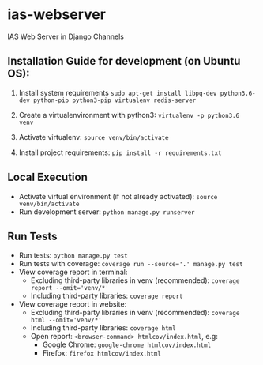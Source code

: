 # ias-webserver
IAS Web Server in Django Channels

## Installation Guide for development (on Ubuntu OS):

  1. Install system requirements `sudo apt-get install libpq-dev python3.6-dev python-pip python3-pip virtualenv redis-server`

  2. Create a virtualenvironment with python3: `virtualenv -p python3.6 venv`

  3. Activate virtualenv: `source venv/bin/activate`

  4. Install project requirements: `pip install -r requirements.txt`

## Local Execution
  * Activate virtual environment (if not already activated): `source venv/bin/activate`
  * Run development server: `python manage.py runserver`

## Run Tests
  * Run tests: `python manage.py test`
  * Run tests with coverage: `coverage run --source='.' manage.py test`
  * View coverage report in terminal:
    * Excluding third-party libraries in venv (recommended): `coverage report --omit='venv/*'`
    * Including third-party libraries: `coverage report`
  * View coverage report in website:
    * Excluding third-party libraries in venv (recommended): `coverage html --omit='venv/*'`
    * Including third-party libraries: `coverage html`
    * Open report: `<browser-command> htmlcov/index.html`, e.g:
      * Google Chrome: `google-chrome htmlcov/index.html`
      * Firefox: `firefox htmlcov/index.html`
